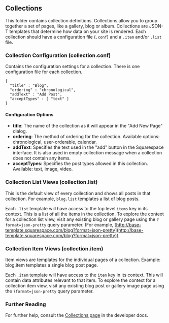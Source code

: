 Collections
-----------

This folder contains collection definitions. Collections allow you to group together a set of pages, like a gallery, blog or album. Collections are JSON-T templates that determine how data on your site is rendered. Each collection should have a configuration file (`.conf`) and a `.item` and/or `.list` file.

### Collection Configuration (collection.conf)

Contains the configuration settings for a collection. There is one configuration file for each collection.

    {
      "title" : "Blog",
      "ordering" : "chronological",
      "addText" : "Add Post",
      "acceptTypes" : [ "text" ]
    }

#### Configuration Options

- **title**: The name of the collection as it will appear in the "Add New Page" dialog.
- **ordering**: The method of ordering for the collection. Available options: chronological, user-orderable, calendar.
- **addText**: Specifies the text used in the "add" button in the Squarespace interface. It is also used in empty collection message when a collection does not contain any items.
- **acceptTypes**: Specifies the post types allowed in this collection. Available: text, image, video.

### Collection List Views (collection.list)

This is the default view of every collection and shows all posts in that collection. For example, `blog.list` templates a list of blog posts.

Each `.list` template will have access to the top level `items` key in its context. This is a list of all the items in the collection. To explore the context for a collection list view, visit any existing blog or gallery page using the `?format=json-pretty` query parameter. (For example, [http://base-template.squarespace.com/blog?format=json-pretty](http://base-template.squarespace.com/blog?format=json-pretty))

### Collection Item Views (collection.item)

Item views are templates for the individual pages of a collection. Example: blog.item templates a single blog post page. 

Each `.item` template will have access to the `item` key in its context. This will contain data attributes relevant to that item. To explore the context for a collection item view, visit any existing blog post or gallery image page using the `?format=json-pretty` query parameter. 

### Further Reading

For further help, consult the [Collections page](https://developers.squarespace.com/collections/) in the developer docs.
